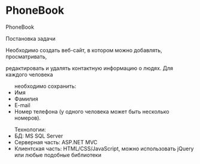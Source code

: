 # PhoneBook
<p>PhoneBook</p>
<p>Постановка задачи</p>
<p>Необходимо создать веб-сайт, в котором можно добавлять, просматривать,</p>
<p>редактировать и удалять контактную информацию о людях. Для каждого человека</p>
<ul>необходимо сохранить:
<li> Имя</li>
<li> Фамилия</li>
<li> E-mail</li>
<li> Номер телефона (у одного человека может быть несколько номеров).</li></ul>
<ul>Технологии:
<li> БД: MS SQL Server</li>
<li>Серверная часть: ASP.NET MVC</li>
<li> Клиентская часть: HTML/CSS/JavaScript, можно использовать jQuery или любые
подобные библиотеки</li></ul>
